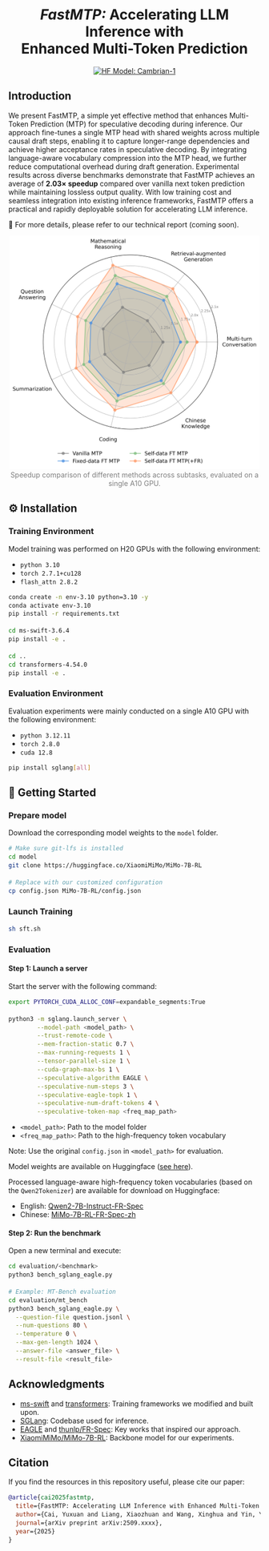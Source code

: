 
<div align="center">

# *FastMTP:* Accelerating LLM Inference with <br>Enhanced Multi-Token Prediction

<!-- <a href="https://github.com/yukiwayx/FastMTP" target="_blank">
    <img alt="arXiv" src="https://img.shields.io/badge/arXiv-1234.56789-b31b1b.svg" height="23" />
</a> -->
<a href="https://huggingface.co/TencentBAC/FastMTP" target="_blank">
    <img alt="HF Model: Cambrian-1" src="https://img.shields.io/badge/%F0%9F%A4%97%20_Huggingface-Models-ffc107?color=ffc107&logoColor=white" height="23" />
</a>

</div>

## Introduction

We present FastMTP, a simple yet effective method that enhances Multi-Token Prediction (MTP) for speculative decoding during inference. Our approach fine-tunes a single MTP head with shared weights across multiple causal draft steps, enabling it to capture longer-range dependencies and achieve higher acceptance rates in speculative decoding. By integrating language-aware vocabulary compression into the MTP head, we further reduce computational overhead during draft generation. Experimental results across diverse benchmarks demonstrate that FastMTP achieves an average of **2.03× speedup** compared over vanilla next token prediction while maintaining lossless output quality. With low training cost and seamless integration into existing inference frameworks, FastMTP offers a practical and rapidly deployable solution for accelerating LLM inference.

<!-- 🌟 For more details, please refer to our [technical report](https://github.com/yukiwayx/FastMTP). -->

🌟 For more details, please refer to our technical report (coming soon).

<div align="center">
  <img src="assets/radar_chart.png"  width="500px">
</div>
<div align="center">
<font color="gray">Speedup comparison of different methods across subtasks, evaluated on a single A10 GPU.</font>
</div>

## ⚙️ Installation

### Training Environment

Model training was performed on H20 GPUs with the following environment:

* `python 3.10`
* `torch 2.7.1+cu128`
* `flash_attn 2.8.2`

``` bash
conda create -n env-3.10 python=3.10 -y
conda activate env-3.10
pip install -r requirements.txt

cd ms-swift-3.6.4
pip install -e .

cd ..
cd transformers-4.54.0
pip install -e .
```

### Evaluation Environment

Evaluation experiments were mainly conducted on a single A10 GPU with the following environment:

* `python 3.12.11`
* `torch 2.8.0`
* `cuda 12.8`

``` bash
pip install sglang[all]
```

## 🚀 Getting Started

### Prepare model

Download the corresponding model weights to the ```model``` folder.

``` bash
# Make sure git-lfs is installed
cd model
git clone https://huggingface.co/XiaomiMiMo/MiMo-7B-RL

# Replace with our customized configuration
cp config.json MiMo-7B-RL/config.json
```

### Launch Training

``` bash
sh sft.sh
```

### Evaluation

#### Step 1: Launch a server

Start the server with the following command:

``` bash
export PYTORCH_CUDA_ALLOC_CONF=expandable_segments:True

python3 -m sglang.launch_server \
        --model-path <model_path> \
        --trust-remote-code \
        --mem-fraction-static 0.7 \
        --max-running-requests 1 \
        --tensor-parallel-size 1 \
        --cuda-graph-max-bs 1 \
        --speculative-algorithm EAGLE \
        --speculative-num-steps 3 \
        --speculative-eagle-topk 1 \
        --speculative-num-draft-tokens 4 \
        --speculative-token-map <freq_map_path>
```

* ```<model_path>```: Path to the model folder
* ```<freq_map_path>```: Path to the high-frequency token vocabulary

Note: Use the original ```config.json``` in ```<model_path>``` for evaluation.

Model weights are available on Huggingface ([see here](https://huggingface.co/TencentBAC/FastMTP/tree/main/models)).

Processed language-aware high-frequency token vocabularies (based on the ```Qwen2Tokenizer```) are available for download on Huggingface:

* English: [Qwen2-7B-Instruct-FR-Spec](https://huggingface.co/thunlp/Qwen2-7B-Instruct-FR-Spec)
* Chinese: [MiMo-7B-RL-FR-Spec-zh](https://huggingface.co/TencentBAC/FastMTP/tree/main/fr_zh)

#### Step 2: Run the benchmark

Open a new terminal and execute:

``` bash
cd evaluation/<benchmark>
python3 bench_sglang_eagle.py

# Example: MT-Bench evaluation
cd evaluation/mt_bench
python3 bench_sglang_eagle.py \
  --question-file question.jsonl \
  --num-questions 80 \
  --temperature 0 \
  --max-gen-length 1024 \
  --answer-file <answer_file> \
  --result-file <result_file>
```

## Acknowledgments

* [ms-swift](https://github.com/modelscope/ms-swift) and [transformers](https://github.com/huggingface/transformers): Training frameworks we modified and built upon.
* [SGLang](https://github.com/sgl-project/sglang): Codebase used for inference.
* [EAGLE](https://github.com/SafeAILab/EAGLE) and [thunlp/FR-Spec](https://github.com/thunlp/FR-Spec): Key works that inspired our approach.
* [XiaomiMiMo/MiMo-7B-RL](https://huggingface.co/XiaomiMiMo/MiMo-7B-RL): Backbone model for our experiments.

## Citation

If you find the resources in this repository useful, please cite our paper:

``` bib
@article{cai2025fastmtp,
  title={FastMTP: Accelerating LLM Inference with Enhanced Multi-Token Prediction},
  author={Cai, Yuxuan and Liang, Xiaozhuan and Wang, Xinghua and Yin, Yuyang and Chen, Xi},
  journal={arXiv preprint arXiv:2509.xxxx},
  year={2025}
}
```
